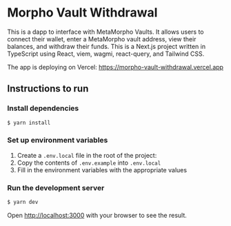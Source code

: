 # Morpho Vault Withdrawal

This is a dapp to interface with MetaMorpho Vaults. It allows users to connect their wallet, enter a MetaMorpho vault address, view their balances, and withdraw their funds. This is a Next.js project written in TypeScript using React, viem, wagmi, react-query, and Tailwind CSS.

The app is deploying on Vercel: https://morpho-vault-withdrawal.vercel.app

## Instructions to run

### Install dependencies

```bash
$ yarn install
```

### Set up environment variables

1. Create a `.env.local` file in the root of the project:
2. Copy the contents of `.env.example` into `.env.local`
3. Fill in the environment variables with the appropriate values

### Run the development server

```bash
$ yarn dev
```

Open [http://localhost:3000](http://localhost:3000) with your browser to see the result.
